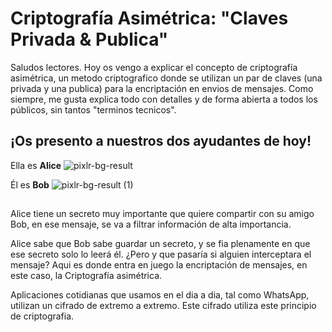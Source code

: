 # Criptografía Asimétrica: "Claves Privada & Publica"

Saludos lectores.
Hoy os vengo a explicar el concepto de criptografía asimétrica, un metodo criptografico donde se utilizan un par de claves (una privada y una publica) para la encriptación en envios de mensajes.
Como siempre, me gusta explica todo con detalles y de forma abierta a todos los públicos, sin tantos "terminos tecnicos". 

## ¡Os presento a nuestros dos ayudantes de hoy!

Ella es **Alice** 
![pixlr-bg-result](https://user-images.githubusercontent.com/87484792/171002843-e1d962d1-4c7c-4ef9-b617-af07eff9a4d7.png)

Él es **Bob**
![pixlr-bg-result (1)](https://user-images.githubusercontent.com/87484792/171002990-cd7ce73a-ff1a-4cd0-b3aa-6b64c22f0752.png)

##

Alice tiene un secreto muy importante que quiere compartir con su amigo Bob, en ese mensaje, se va a filtrar información de alta importancia.

Alice sabe que Bob sabe guardar un secreto, y se fia plenamente en que ese secreto solo lo leerá él. ¿Pero y que pasaría si alguien interceptara el mensaje?
Aqui es donde entra en juego la encriptación de mensajes, en este caso, la Criptografía asimétrica. 

Aplicaciones cotidianas que usamos en el dia a dia, tal como WhatsApp, utilizan un cifrado de extremo a extremo. Este cifrado utiliza este principio de criptografia.

##

